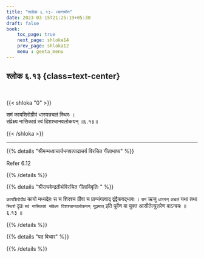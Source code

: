 ```yaml
---
title: "श्लोक ६.१३- ध्यानयोग"
date: 2023-03-15T21:25:19+05:30
draft: false
book:
    toc_page: true
    next_page: shloka14
    prev_page: shloka12
    menu : geeta_menu
---
```



## श्लोक ६.१३ {class=text-center}

<br/>

{{< shloka  "0"  >}}

समं कायशिरोग्रीवं धारयन्नचलं स्थिरः ।  
संप्रेक्ष्य नासिकाग्रं स्वं दिशश्चानवलोकयन् ॥६.१३॥

{{< /shloka >}}

---


{{% details "श्रीमन्मध्वाचार्यभगवत्पादाचर्य विरचित  गीताभाष्य" %}}

Refer 6.12

{{% /details %}}



{{% details "श्रीराघवेन्द्रतीर्थविरचित गीताविवृतिः " %}}

`कायशिरोग्रीवं` कायो मध्यदेहः स च शिरश्च ग्रीवा च
प्राण्यंगत्वाद् द्वंद्वैकवद्भावः । `समं` ऋजु `धारयन्`‌ `अचलं` यथा तथा 
`स्थिरो` दृढः `स्वं नासिकाग्रं संप्रेक्ष्य दिशश्चानवलोकयन्‌ युञ्ज्यात्` इति पूर्वेण 
वा युक्त आसीतेत्युत्तरेण वाऽन्वयः ॥ ६.१३ ॥

{{% /details %}}



{{% details "पद विचार" %}}


{{% /details %}}
